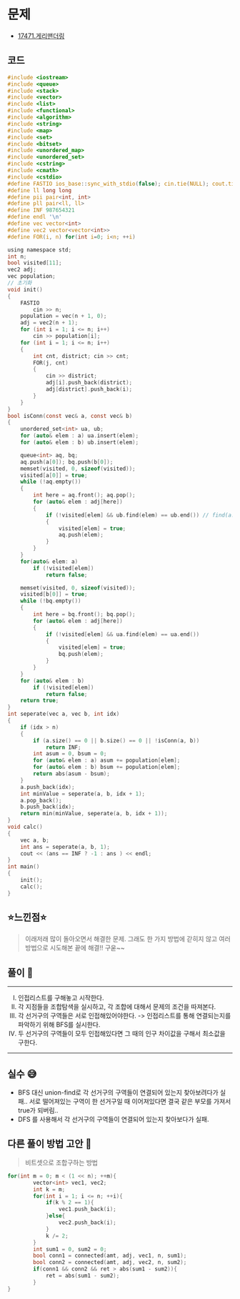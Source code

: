# 문제
- [17471.게리맨더링](https://www.acmicpc.net/problem/17471)

## 코드
``` c
#include <iostream>
#include <queue>
#include <stack>
#include <vector>
#include <list>
#include <functional>
#include <algorithm>
#include <string>
#include <map>
#include <set>
#include <bitset>
#include <unordered_map>
#include <unordered_set>
#include <cstring>
#include <cmath>
#include <cstdio>
#define FASTIO ios_base::sync_with_stdio(false); cin.tie(NULL); cout.tie(NULL);
#define ll long long
#define pii pair<int, int>
#define pll pair<ll, ll>
#define INF 987654321
#define endl '\n'
#define vec vector<int>
#define vec2 vector<vector<int>>
#define FOR(i, n) for(int i=0; i<n; ++i)

using namespace std;
int n;
bool visited[11];
vec2 adj;
vec population;
// 초기화
void init()
{
	FASTIO
		cin >> n;
	population = vec(n + 1, 0);
	adj = vec2(n + 1);
	for (int i = 1; i <= n; i++)
		cin >> population[i];
	for (int i = 1; i <= n; i++)
	{
		int cnt, district; cin >> cnt;
		FOR(j, cnt)
		{
			cin >> district;
			adj[i].push_back(district);
			adj[district].push_back(i);
		}
	}
}
bool isConn(const vec& a, const vec& b)
{
	unordered_set<int> ua, ub;
	for (auto& elem : a) ua.insert(elem);
	for (auto& elem : b) ub.insert(elem);

	queue<int> aq, bq;
	aq.push(a[0]); bq.push(b[0]);
	memset(visited, 0, sizeof(visited));
	visited[a[0]] = true;
	while (!aq.empty())
	{
		int here = aq.front(); aq.pop();
		for (auto& elem : adj[here])
		{
			if (!visited[elem] && ub.find(elem) == ub.end()) // find(a.begin(), a.end(), elem) != a.end() 으로도 가능!!!
			{
				visited[elem] = true;
				aq.push(elem);
			}
		}
	}
	for(auto& elem: a) 
		if (!visited[elem]) 
			return false;

	memset(visited, 0, sizeof(visited));
	visited[b[0]] = true;
	while (!bq.empty())
	{
		int here = bq.front(); bq.pop();
		for (auto& elem : adj[here])
		{
			if (!visited[elem] && ua.find(elem) == ua.end())
			{
				visited[elem] = true;
				bq.push(elem);
			}
		}
	}
	for (auto& elem : b)
		if (!visited[elem])
			return false;
	return true;
}
int seperate(vec a, vec b, int idx)
{
	if (idx > n)
	{
		if (a.size() == 0 || b.size() == 0 || !isConn(a, b)) 
			return INF;
		int asum = 0, bsum = 0;
		for (auto& elem : a) asum += population[elem];
		for (auto& elem : b) bsum += population[elem];
		return abs(asum - bsum);
	}
	a.push_back(idx);
	int minValue = seperate(a, b, idx + 1);
	a.pop_back();
	b.push_back(idx);
	return min(minValue, seperate(a, b, idx + 1));
}
void calc()
{
	vec a, b;
	int ans = seperate(a, b, 1);
	cout << (ans == INF ? -1 : ans ) << endl;
}
int main()
{
	init();
	calc();
}
```


## ⭐️느낀점⭐️
> 이래저래 많이 돌아오면서 해결한 문제. 그래도 한 가지 방법에 갇히지 않고 여러 방법으로 시도해본 끝에 해결!! 구욷~~

## 풀이 📣
<hr/>
<ol type="I">
    <li> 인접리스트를 구해놓고 시작한다. </li>
    <li> 각 지점들을 조합탐색을 실시하고, 각 조합에 대해서 문제의 조건을 따져본다. </li>
    <li> 각 선거구의 구역들은 서로 인접해있어야한다. -> 인접리스트를 통해 연결되는지를 파악하기 위해 BFS를 실시한다. </li>
    <li> 두 선거구의 구역들이 모두 인접해있다면 그 때의 인구 차이값을 구해서 최소값을 구한다. </li>
</ol>
<hr/>

## 실수 😅
- BFS 대신 union-find로 각 선거구의 구역들이 연결되어 있는지 찾아보려다가 실패.. 서로 떨어져있는 구역이 한 선거구일 때 이어져있다면 결국 같은 부모를 가져서 true가 되버림..
- DFS 를 사용해서 각 선거구의 구역들이 연결되어 있는지 찾아보다가 실패.

## 다른 풀이 방법 고안 🧐

> 비트셋으로 조합구하는 방법

``` c
for(int m = 0; m < (1 << n); ++m){
		vector<int> vec1, vec2;
		int k = m;
		for(int i = 1; i <= n; ++i){
			if(k % 2 == 1){
				vec1.push_back(i);
			}else{
				vec2.push_back(i);
			}
			k /= 2;
		}
		int sum1 = 0, sum2 = 0;
		bool conn1 = connected(amt, adj, vec1, n, sum1);
		bool conn2 = connected(amt, adj, vec2, n, sum2);
		if(conn1 && conn2 && ret > abs(sum1 - sum2)){
			ret = abs(sum1 - sum2);
		}
}
```
